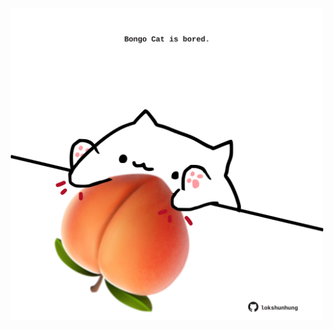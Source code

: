 <!-- built at 08/03/2022, 15:00:46 UTC -->
<p align="center">
  <img width="500" height="500" src="./ReadmeImage.svg">
</p>
